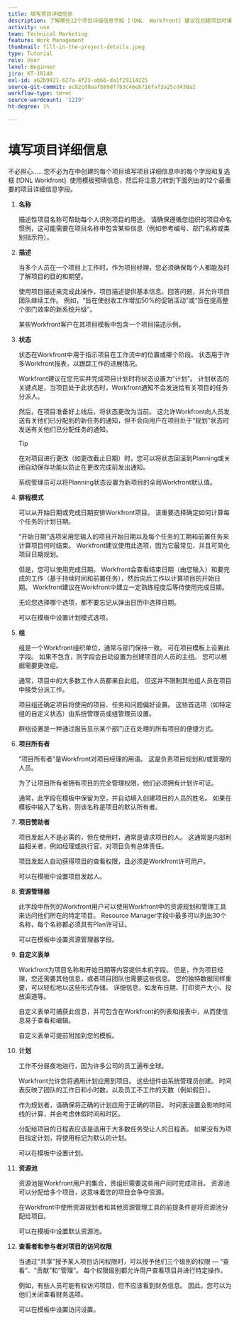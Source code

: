 ```yaml
---
title: 填写项目详细信息
description: 了解哪些12个项目详细信息字段 [!DNL  Workfront] 建议在创建项目时填写。
activity: use
team: Technical Marketing
feature: Work Management
thumbnail: fill-in-the-project-details.jpeg
type: Tutorial
role: User
level: Beginner
jira: KT-10140
exl-id: a62b9421-627a-4f23-ab66-da1f29114225
source-git-commit: ec82cd0aafb89df7b3c46eb716faf3a25cd438a2
workflow-type: tm+mt
source-wordcount: '1219'
ht-degree: 1%

---
```


# 填写项目详细信息

不必担心……您不必为在中创建的每个项目填写项目详细信息中的每个字段和复选框 [!DNL  Workfront]. 使用模板预填信息，然后将注意力转到下面列出的12个最重要的项目详细信息字段。

1. **名称**

   描述性项目名称可帮助每个人识别项目的用途。 请确保遵循您组织的项目命名惯例，这可能需要在项目名称中包含某些信息（例如参考编号、部门名称或类别指示符）。


1. **描述**

   当多个人员在一个项目上工作时，作为项目经理，您必须确保每个人都能及时了解项目的目的和期望。

   使用项目描述来完成此操作，项目描述提供基本信息、回答问题，并允许项目团队继续工作。 例如，“旨在使创收工作增加50%的促销活动”或“旨在提高整个部门效率的新系统升级”。

   某些Workfront客户在其项目模板中包含一个项目描述示例。

1. **状态**

   状态在Workfront中用于指示项目在工作流中的位置或哪个阶段。 状态用于许多Workfront报表，以跟踪工作的进展情况。

   Workfront建议在您充实并完成项目计划时将状态设置为“计划”。 计划状态的关键点是，当项目处于此状态时，Workfront通知不会发送给有关项目的任务分派人。

   然后，在项目准备好上线后，将状态更改为当前。 这允许Workfront向人员发送有关他们已分配到的新任务的通知，但不会向用户在项目处于“规划”状态时发送有关他们已分配任务的通知。

   >[!TIP]
   >
   >  在对项目进行更改（如更改截止日期）时，您可以将状态回滚到Planning或关闭自动保存功能以防止在更改完成前发出通知。

   系统管理员可以将Planning状态设置为新项目的全局Workfront默认值。

1. **排程模式**

   可以从开始日期或完成日期安排Workfront项目。 该重要选择确定如何计算每个任务的计划日期。

   “开始日期”选项采用您输入的项目开始日期以及每个任务的工期和前置任务来计算项目何时结束。 Workfront建议使用此选项，因为它最常见，并且可简化项目日期规划。

   但是，您可以使用完成日期。 Workfront会查看结束日期（由您输入）和要完成的工作（基于持续时间和前置任务），然后向后工作以计算项目的开始日期。 Workfront建议在Workfront中建立一定熟练程度后等待使用完成日期。

   无论您选择哪个选项，都不要忘记从弹出日历中选择日期。

   可以在模板中设置计划模式选项。

1. **组**

   组是一个Workfront组织单位，通常与部门保持一致。 可在项目模板上设置此字段。 如果不包含，则字段会自动设置为创建项目的人员的主组。 您可以根据需要更改组。

   通常，项目中的大多数工作人员都来自此组。 但这并不限制其他组人员在项目中接受分派工作。

   项目组还确定项目将使用的项目、任务和问题偏好设置。 这些首选项（如特定组的自定义状态）由系统管理员或组管理员设置。

   群组设置是一种通过报告显示某个部门正在处理的所有项目的便捷方式。

1. **项目所有者**

   “项目所有者”是Workfront对项目经理的用语。 这是负责项目规划和/或管理的人员。

   为了让项目所有者拥有项目的完全管理权限，他们必须拥有计划许可证。

   通常，此字段在模板中保留为空，并自动填入创建项目的人员的姓名。 如果在模板中输入了名称，则该名称是项目的默认所有者。

1. **项目赞助者**

   项目发起人不是必需的，但在使用时，通常是请求项目的人。 这通常是内部利益相关者，例如经理或执行官，对项目负有总体责任。

   项目发起人自动获得项目的查看权限，且必须是Workfront许可用户。

   可以在模板中设置项目发起人。

1. **资源管理器**

   此字段中所列的Workfront用户可以使用Workfront中的资源规划和管理工具来访问他们所在的特定项目。 Resource Manager字段中最多可以列出30个名称，每个名称都必须具有Plan许可证。

   可以在模板中设置资源管理器字段。

1. **自定义表单**

   Workfront为项目名称和开始日期等内容提供本机字段。 但是，作为项目经理，您还需要其他信息，或者项目团队也需要这些信息。 您的独特数据同样重要，可以轻松地以这些形式存储。 详细信息，如发布日期、打印资产大小、投放渠道等。

   自定义表单可捕获此信息，并可包含在Workfront的列表和报表中，从而使信息易于查看和编辑。

   自定义表单可提前附加到您的模板。

1. **计划**

   工作不分昼夜地进行，因为许多公司的员工遍布全球。

   Workfront允许您将通用计划应用到项目。 这些组件由系统管理员创建。 时间表反映了团队的工作日和小时数，以及员工不工作的天数（例如假日）。

   作为规划者，请确保将正确的计划应用于正确的项目。 时间表设置会影响时间线的计算，并会考虑休假时间和时区。

   分配给项目的日程表应该是适用于大多数任务受让人的日程表。 如果没有为项目指定计划，将使用标记为默认的计划。

   可以在模板中设置计划。

1. **资源池**

   资源池是Workfront用户的集合，贵组织需要这些用户同时完成项目。 资源池可以分配给多个项目，这意味着您的项目会争夺资源。

   在Workfront中使用资源规划者和其他资源管理工具的前提条件是将资源池分配给项目。

   可以在模板中设置默认资源池。

1. **查看者和参与者对项目的访问权限**

   当通过“共享”授予某人项目访问权限时，可以授予他们三个级别的权限 — “查看”、“贡献”和“管理”。 每个权限级别都允许用户查看项目并进行特定操作。

   例如，有些人员可能有权访问项目，但不应该看到财务信息。 因此，您可以为他们关闭查看财务选项。

   可以在模板中设置访问设置。
